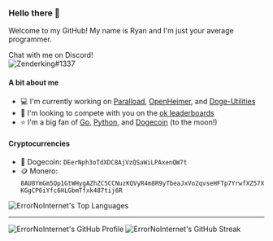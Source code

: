 ### Hello there 👋
Welcome to my GitHub! My name is Ryan and I'm just your average programmer.

Chat with me on Discord!\
![Zenderking#1337](https://discord.c99.nl/widget/theme-4/531392146767347712.png)

#### A bit about me
- 💻 I'm currently working on [Paralload](https://github.com/ErrorNoInternet/Paralload), [OpenHeimer](https://github.com/ErrorNoInternet/OpenHeimer), and [Doge-Utilities](https://github.com/ErrorNoInternet/Doge-Utilities)
- 🤝 I'm looking to compete with you on the [ok leaderboards](https://github.com/ErrorNoInternet/ok)
- ⭐ I'm a big fan of [Go](https://go.dev), [Python](https://python.org), and [Dogecoin](https://dogecoin.com) (to the moon!)

#### Cryptocurrencies
- 🐶 Dogecoin: `DEerNph3oTdXDC8AjVzQSaWiLPAxenQW7t`
- 🪙 Monero: `8AU8YmGm5Qp1GtWHygAZhZC5CCNuzKQVyR4m8R9yTbeaJxVo2qvseHFTp7YrwfXZ57XKGgCP6iYfc6HLGbmTfxk487tij6R`

![ErrorNoInternet's Top Languages](https://github-readme-stats.vercel.app/api/top-langs/?username=ErrorNoInternet&hide=makefile,css&title_color=bbbbbb&icon_color=bbbbbb&text_color=bbbbbb&bg_color=333333&layout=compact)

---

![ErrorNoInternet's GitHub Profile](https://github-readme-stats.vercel.app/api?username=ErrorNoInternet&show_icons=true&title_color=bbbbbb&icon_color=bbbbbb&text_color=bbbbbb&bg_color=333333&include_all_commits=true&hide_border=true)
![ErrorNoInternet's GitHub Streak](http://github-readme-streak-stats.herokuapp.com?user=ErrorNoInternet&background=333333&sideLabels=ADADAD&dates=ADADAD&currStreakNum=D8D8D8&sideNums=D8D8D8&fire=DD6A00&ring=DD6A00&currStreakLabel=DD6A00&hide_border=true)
